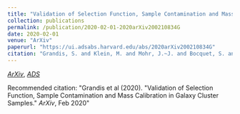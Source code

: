 ```yaml
---
title: "Validation of Selection Function, Sample Contamination and Mass Calibration in Galaxy Cluster Samples"
collection: publications
permalink: /publication/2020-02-01-2020arXiv200210834G
date: 2020-02-01
venue: "ArXiv"
paperurl: "https://ui.adsabs.harvard.edu/abs/2020arXiv200210834G"
citation: "Grandis, S. and Klein, M. and Mohr, J.~J. and Bocquet, S. and Paulus, M. and Abbott, T.~M.~C. and Aguena, M. and Allam, S. and Annis, J. and Benson, B.~A. and Bertin, E. and Bhargava, S. and Brooks, D. and Burke, D.~L. and Carnero Rosell, A. and Carrasco Kind, M. and Carretero, J. and Capasso, R. and Costanzi, M. and da Costa, L.~N. and De Vicente, J. and Desai, S. and Dietrich, J.~P. and Doel, P. and Eifler, T.~F. and Everett, S. and Evrard, A.~E. and Flaugher, B. and Fosalba, P. and Frieman, J. and Garc\'\ia-Bellido, J. and Gaztanaga, E. and Gerdes, D.~W. and Gruen, D. and Gruendl, R.~A. and Gschwend, J. and Gutierrez, G. and Hartley, W.~G. and Hinton, S.~R. and Hollowood, D.~L. and Honscheid, K. and James, D.~J. and Jeltema, T. and Kuehn, K. and Kuropatkin, N. and Lima, M. and Maia, M.~A.~G. and Marshall, J.~L. and Melchior, P. and Menanteau, F. and Miquel, R. and Ogand o, R.~L.~C. and Palmese, A. and Paz-Chinch\'on, F. and Plazas, A.~A. and Romer, A.~K. and Roodman, A. and Sanchez, E. and Saro, A. and Scarpine, V. and Schubnell, M. and Serrano, S. and Sheldon, E. and Smith, M. and Stark, A. and Suchyta, E. and Swanson, M.~E.~C. and Tarle, G. and Thomas, D. and Tucker, D.~L. and Varga, T.~N. and Weller, J. and Wilkinson, R.~D.. &quot;Validation of Selection Function, Sample Contamination and Mass Calibration in Galaxy Cluster Samples.&quot; <i>ArXiv</i>, Feb 2020"
---
```


[*ArXiv*](https://arxiv.org/abs/2002.10834), [*ADS*](https://ui.adsabs.harvard.edu/abs/2020arXiv200210834G)

Recommended citation: "Grandis et al (2020). &quot;Validation of Selection Function, Sample Contamination and Mass Calibration in Galaxy Cluster Samples.&quot; <i>ArXiv</i>, Feb 2020"
